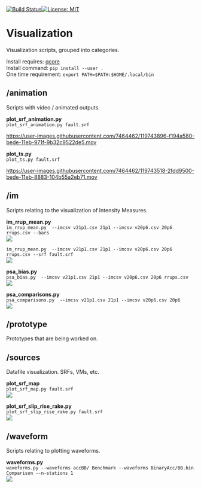 [![Build Status](https://quakecoresoft.canterbury.ac.nz/jenkins/job/visualization/badge/icon?build=last:${params.ghprbActualCommit=master)](https://quakecoresoft.canterbury.ac.nz/jenkins/job/visualization)[![License: MIT](https://img.shields.io/badge/License-MIT-yellow.svg)](https://opensource.org/licenses/MIT)

# Visualization

Visualization scripts, grouped into categories.

Install requires: [qcore](https://github.com/ucgmsim/qcore)\
Install command: ```pip install --user .```\
One time requirement: ```export PATH=$PATH:$HOME/.local/bin```


## /animation
Scripts with video / animated outputs.

**plot_srf_animation.py**\
```plot_srf_animation.py fault.srf```

https://user-images.githubusercontent.com/7464462/119743896-f194a580-bede-11eb-971f-9b32c9522de5.mov

**plot_ts.py**\
```plot_ts.py fault.srf```

https://user-images.githubusercontent.com/7464462/119743518-2fdd9500-bede-11eb-8883-104b55a2eb71.mov



## /im
Scripts relating to the visualization of Intensity Measures.

**im_rrup_mean.py**\
```im_rrup_mean.py  --imcsv v21p1.csv 21p1 --imcsv v20p6.csv 20p6 rrups.csv --bars```\
<img src="samples/im_rrup_mean_bars.png">

```im_rrup_mean.py  --imcsv v21p1.csv 21p1 --imcsv v20p6.csv 20p6 rrups.csv --srf fault.srf```\
<img src="samples/im_rrup_mean_srf.png">

**psa_bias.py**\
```psa_bias.py  --imcsv v21p1.csv 21p1 --imcsv v20p6.csv 20p6 rrups.csv```\
<img src="samples/bias.png">

**psa_comparisons.py**\
```psa_comparisons.py  --imcsv v21p1.csv 21p1 --imcsv v20p6.csv 20p6```\
<img src="samples/comparisons.png">

## /prototype
Prototypes that are being worked on.

## /sources
Datafile visualization. SRFs, VMs, etc.

**plot_srf_map**\
```plot_srf_map.py fault.srf```\
<img src="samples/plot_srf_map.jpg">

**plot_srf_slip_rise_rake.py**\
```plot_srf_slip_rise_rake.py fault.srf```\
<img src="samples/plot_srf_slip_rise_rake.jpg">

## /waveform
Scripts relating to plotting waveforms.

**waveforms.py**\
```waveforms.py --waveforms accBB/ Benchmark --waveforms BinaryAcc/BB.bin Comparison --n-stations 1```\
<img src="samples/REHS.png">
